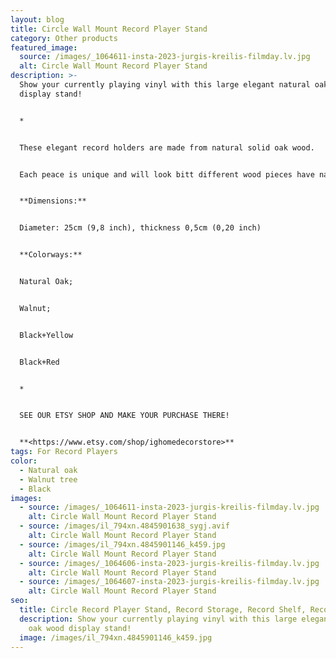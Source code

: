 ```yaml
---
layout: blog
title: Circle Wall Mount Record Player Stand
category: Other products
featured_image:
  source: /images/_1064611-insta-2023-jurgis-kreilis-filmday.lv.jpg
  alt: Circle Wall Mount Record Player Stand
description: >-
  Show your currently playing vinyl with this large elegant natural oak wood
  display stand!


  *


  These elegant record holders are made from natural solid oak wood. 


  Each peace is unique and will look bitt different wood pieces have natural knots, imperfections, and patterns that differ.


  **Dimensions:**


  Diameter: 25cm (9,8 inch), thickness 0,5cm (0,20 inch)


  **Colorways:**


  Natural Oak;


  Walnut;


  Black+Yellow


  Black+Red


  *


  SEE OUR ETSY SHOP AND MAKE YOUR PURCHASE THERE!


  **<https://www.etsy.com/shop/ighomedecorstore>**
tags: For Record Players
color:
  - Natural oak
  - Walnut tree
  - Black
images:
  - source: /images/_1064611-insta-2023-jurgis-kreilis-filmday.lv.jpg
    alt: Circle Wall Mount Record Player Stand
  - source: /images/il_794xn.4845901638_sygj.avif
    alt: Circle Wall Mount Record Player Stand
  - source: /images/il_794xn.4845901146_k459.jpg
    alt: Circle Wall Mount Record Player Stand
  - source: /images/_1064606-insta-2023-jurgis-kreilis-filmday.lv.jpg
    alt: Circle Wall Mount Record Player Stand
  - source: /images/_1064607-insta-2023-jurgis-kreilis-filmday.lv.jpg
    alt: Circle Wall Mount Record Player Stand
seo:
  title: Circle Record Player Stand, Record Storage, Record Shelf, Record Holder
  description: Show your currently playing vinyl with this large elegant natural
    oak wood display stand!
  image: /images/il_794xn.4845901146_k459.jpg
---
```


